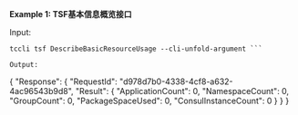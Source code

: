 **Example 1: TSF基本信息概览接口**



Input: 

```
tccli tsf DescribeBasicResourceUsage --cli-unfold-argument ```

Output: 
```
{
    "Response": {
        "RequestId": "d978d7b0-4338-4cf8-a632-4ac96543b9d8",
        "Result": {
            "ApplicationCount": 0,
            "NamespaceCount": 0,
            "GroupCount": 0,
            "PackageSpaceUsed": 0,
            "ConsulInstanceCount": 0
        }
    }
}
```

